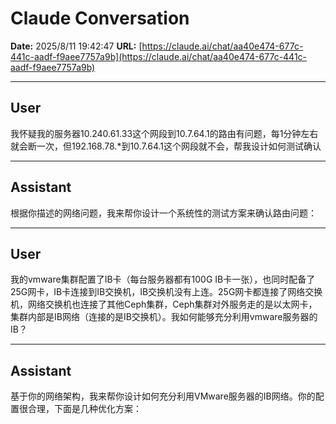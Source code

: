 # Claude Conversation

**Date:** 2025/8/11 19:42:47
**URL:** [https://claude.ai/chat/aa40e474-677c-441c-aadf-f9aee7757a9b](https://claude.ai/chat/aa40e474-677c-441c-aadf-f9aee7757a9b)

---

## User

我怀疑我的服务器10.240.61.33这个网段到10.7.64.1的路由有问题，每1分钟左右就会断一次，但192.168.78.*到10.7.64.1这个网段就不会，帮我设计如何测试确认

---

## Assistant

根据你描述的网络问题，我来帮你设计一个系统性的测试方案来确认路由问题：

---

## User

我的vmware集群配置了IB卡（每台服务器都有100G IB卡一张），也同时配备了25G网卡，IB卡连接到IB交换机，IB交换机没有上连。25G网卡都连接了网络交换机，网络交换机也连接了其他Ceph集群，Ceph集群对外服务走的是以太网卡，集群内部是IB网络（连接的是IB交换机）。我如何能够充分利用vmware服务器的IB？

---

## Assistant

基于你的网络架构，我来帮你设计如何充分利用VMware服务器的IB网络。你的配置很合理，下面是几种优化方案：

